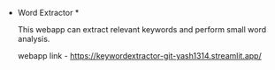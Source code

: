 * Word Extractor *

  This webapp can extract relevant keywords and perform small word analysis.

  webapp link - https://keywordextractor-git-yash1314.streamlit.app/
